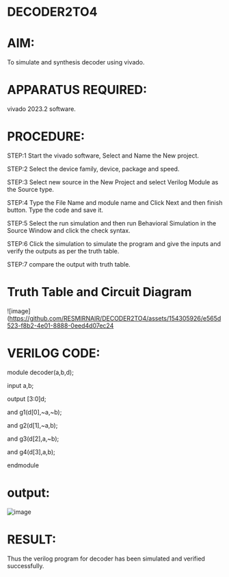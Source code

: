 # DECODER2TO4

# AIM:

To simulate and synthesis decoder using vivado.

# APPARATUS REQUIRED:

vivado 2023.2 software.

# PROCEDURE:
 
STEP:1 Start the vivado software, Select and Name the New project.

STEP:2 Select the device family, device, package and speed.

STEP:3 Select new source in the New Project and select Verilog Module as the Source type.

STEP:4 Type the File Name and module name and Click Next and then finish button. Type the code and save it.

STEP:5 Select the run simulation and then run Behavioral Simulation in the Source Window and click the check syntax.

STEP:6 Click the simulation to simulate the program and give the inputs and verify the outputs as per the truth table.

STEP:7 compare the output with truth table.

# Truth Table and Circuit Diagram

![image](https://github.com/RESMIRNAIR/DECODER2TO4/assets/154305926/e565d523-f8b2-4e01-8888-0eed4d07ec24

# VERILOG CODE:

module decoder(a,b,d);

input a,b;

output [3:0]d;

and g1(d[0],~a,~b);

and g2(d[1],~a,b);

and g3(d[2],a,~b);

and g4(d[3],a,b);

endmodule

# output:

![image](https://github.com/SivaShankar33/DECODER2TO4/assets/125188331/2c92d6bf-bcc1-44d0-b957-c2d3384b45c6)

# RESULT:

Thus the verilog program for decoder has been simulated and verified successfully.

